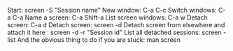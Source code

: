 Start: screen -S "Session name"
New window: C-a C-c
Switch windows: C-a C-a
Name a screen: C-a Shift-a
List screen windows: C-a w
Detach screen: C-a d
Detach screen: screen -d
Detach screen from elsewhere and attach it here : screen -d -r "Session id"
List all detached sessions: screen -list
And the obvious thing to do if you are stuck: man screen
